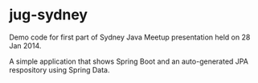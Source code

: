 jug-sydney
==========

Demo code for first part of Sydney Java Meetup presentation held on 28 Jan 2014.

A simple application that shows Spring Boot and an auto-generated JPA respository using Spring Data.

